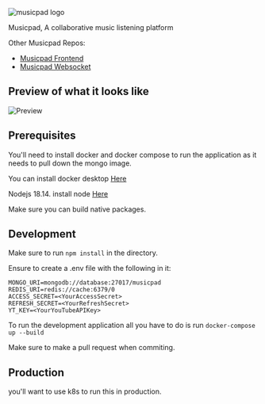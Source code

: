 ![musicpad logo](https://i.imgur.com/YnWT1Hb.png)

Musicpad, A collaborative music listening platform

Other Musicpad Repos:

- [Musicpad Frontend](https://github.com/musicpadnet/musicpad-frontend)
- [Musicpad Websocket](https://github.com/musicpadnet/musicpad-websocket)

## Preview of what it looks like
![Preview](https://i.imgur.com/wjc81Gs.png)

## Prerequisites

You'll need to install docker and docker compose to run the application as it needs to pull down the mongo image.

You can install docker desktop [Here](https://www.docker.com/products/docker-desktop)

Nodejs 18.14. install node [Here](https://nodejs.org/en/download/)

Make sure you can build native packages.

## Development

Make sure to run `npm install` in the directory.

Ensure to create a .env file with the following in it:

```
MONGO_URI=mongodb://database:27017/musicpad
REDIS_URI=redis://cache:6379/0
ACCESS_SECRET=<YourAccessSecret>
REFRESH_SECRET=<YourRefreshSecret>
YT_KEY=<YourYouTubeAPIKey>
```

To run the development application all you have to do is run `docker-compose up --build`

Make sure to make a pull request when commiting.

## Production

you'll want to use k8s to run this in production.
